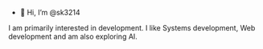 - 👋 Hi, I’m @sk3214
<!---
sk3214/sk3214 is a ✨ special ✨ repository because its `README.md` (this file) appears on your GitHub profile.
You can click the Preview link to take a look at your changes.
--->
I am primarily interested in development. I like Systems development, Web development and am also exploring AI.
